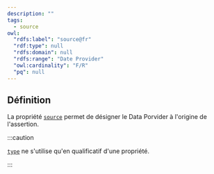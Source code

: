 ```yaml
---
description: ""
tags:
  - source
owl:
  "rdfs:label": "source@fr"
  "rdf:type": null
  "rdfs:domain": null
  "rdfs:range": "Date Provider"
  "owl:cardinality": "F/R"
  "pq": null
---
```


<OntologyTable frontMatter={frontMatter}/>

## Définition

La propriété [`source`](source.md) permet de désigner le Data Porvider à l'origine de l'assertion.

:::caution

[`type`](type.md) ne s'utilise qu'en qualificatif d'une propriété.

:::
